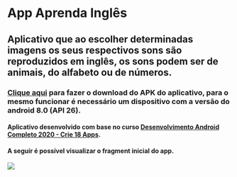 # App Aprenda Inglês
## Aplicativo que ao escolher determinadas imagens os seus respectivos sons  são reproduzidos em inglês, os sons podem ser de animais, do alfabeto ou de números.
### [Clique aqui](https://drive.google.com/open?id=1bEnxcZjBnwmxEagmI9BRgcCoa2QZ-qy5 "APK") para fazer o download do APK do aplicativo, para o mesmo funcionar é necessário um dispositivo com a versão do android 8.0 (API 26).
#### Aplicativo desenvolvido com base no curso [Desenvolvimento Android Completo 2020 - Crie 18 Apps](https://www.udemy.com/course/curso-de-desenvolvimento-android-oreo/ "Desenvolvimento Android Completo 2020 - Crie 18 Apps").
#### A seguir é possível visualizar o fragment inicial do app.
![](https://i.imgur.com/rJE2g8ul.png)
